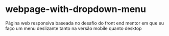 # webpage-with-dropdown-menu
Página web responsiva baseada no desafio do front end mentor em que eu faço um menu deslizante tanto na versão mobile quanto desktop
